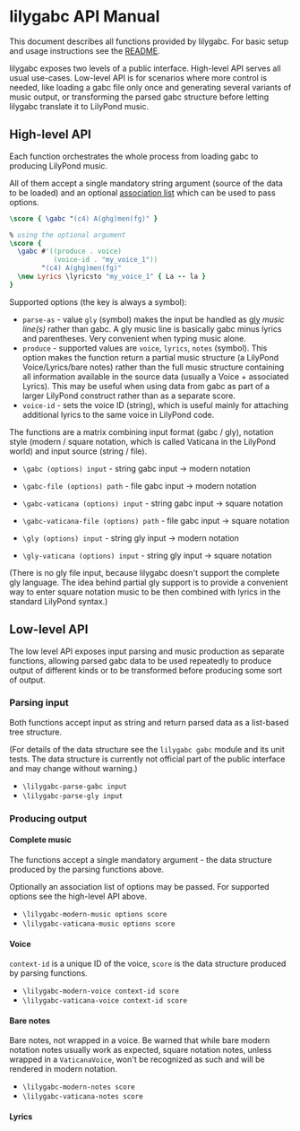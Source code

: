 # lilygabc API Manual

This document describes all functions provided by lilygabc.
For basic setup and usage instructions see the [README](/).

lilygabc exposes two levels of a public interface.
High-level API serves all usual use-cases.
Low-level API is for scenarios where more control is needed,
like loading a gabc file only once and generating several
variants of music output, or transforming
the parsed gabc structure before letting lilygabc translate
it to LilyPond music.

## High-level API

Each function orchestrates the whole process from loading
gabc to producing LilyPond music.

All of them accept a single mandatory string argument
(source of the data to be loaded)
and an optional [association list](https://lilypond.org/doc/v2.24/Documentation/extending/scheme-compound-data-types#association-lists-_0028alists_0029)
which can be used to pass options.

```lilypond
\score { \gabc "(c4) A(ghg)men(fg)" }

% using the optional argument
\score {
  \gabc #'((produce . voice)
           (voice-id . "my_voice_1"))
        "(c4) A(ghg)men(fg)"
  \new Lyrics \lyricsto "my_voice_1" { La -- la }
}
```

Supported options (the key is always a symbol):

- `parse-as` - value `gly` (symbol) makes the input be handled
  as [gly][gly] *music line(s)* rather than gabc.
  A gly music line is basically gabc minus lyrics and parentheses.
  Very convenient when typing music alone.
- `produce` - supported values are `voice`, `lyrics`, `notes` (symbol).
  This option makes the function return a partial music structure
  (a LilyPond Voice/Lyrics/bare notes) rather than the full
  music structure containing all information available in the source
  data (usually a Voice + associated Lyrics).
  This may be useful when using data from gabc as part of a larger
  LilyPond construct rather than as a separate score.
- `voice-id` - sets the voice ID (string),
  which is useful mainly for attaching additional lyrics
  to the same voice in LilyPond code.

The functions are a matrix combining
input format (gabc / gly),
notation style (modern / square notation, which is called Vaticana in the LilyPond world)
and input source (string / file).

- `\gabc (options) input` - string gabc input -> modern notation
- `\gabc-file (options) path` - file gabc input -> modern notation

- `\gabc-vaticana (options) input` - string gabc input -> square notation
- `\gabc-vaticana-file (options) path` - file gabc input -> square notation

- `\gly (options) input` - string gly input -> modern notation
- `\gly-vaticana (options) input` - string gly input -> square notation

(There is no gly file input, because lilygabc doesn't support
the complete gly language. The idea behind partial gly support
is to provide a convenient way to enter square notation music
to be then combined with lyrics in the standard LilyPond syntax.)

## Low-level API

The low level API exposes input parsing and music production
as separate functions, allowing parsed gabc data to be used repeatedly
to produce output of different kinds or
to be transformed before producing some sort of output.

### Parsing input

Both functions accept input as string and return parsed
data as a list-based tree structure.

(For details of the data structure see the `lilygabc gabc` module
and its unit tests. The data structure is currently not official part
of the public interface and may change without warning.)

- `\lilygabc-parse-gabc input`
- `\lilygabc-parse-gly input`

### Producing output

#### Complete music

The functions accept a single mandatory argument - the data structure
produced by the parsing functions above.

Optionally an association list of options may be passed.
For supported options see the high-level API above.

- `\lilygabc-modern-music options score`
- `\lilygabc-vaticana-music options score`

#### Voice

`context-id` is a unique ID of the voice,
`score` is the data structure produced by parsing functions.

- `\lilygabc-modern-voice context-id score`
- `\lilygabc-vaticana-voice context-id score`

#### Bare notes

Bare notes, not wrapped in a voice.
Be warned that while bare modern notation notes usually work
as expected, square notation notes, unless wrapped in a `VaticanaVoice`,
won't be recognized as such and will be rendered in modern notation.

- `\lilygabc-modern-notes score`
- `\lilygabc-vaticana-notes score`

#### Lyrics

[gly]: https://github.com/igneus/gly
